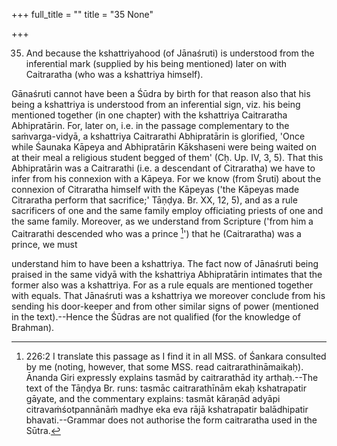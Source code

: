 +++
full_title = ""
title = "35 None"

+++


35. And because the kshattriyahood (of Jānaśruti) is understood from the inferential mark (supplied by his being mentioned) later on with Caitraratha (who was a kshattriya himself).

Gānaśruti cannot have been a Śūdra by birth for that reason also that his being a kshattriya is understood from an inferential sign, viz. his being mentioned together (in one chapter) with the kshattriya Caitraratha Abhipratārin. For, later on, i.e. in the passage complementary to the saṁvarga-vidyā, a kshattriya Caitrarathi Abhipratārin is glorified, 'Once while Śaunaka Kāpeya and Abhipratārin Kākshaseni were being waited on at their meal a religious student begged of them' (Cḥ. Up. IV, 3, 5). That this Abhipratārin was a Caitrarathi (i.e. a descendant of Citraratha) we have to infer from his connexion with a Kāpeya. For we know (from Śruti) about the connexion of Citraratha himself with the Kāpeyas ('the Kāpeyas made Citraratha perform that sacrifice;' Tāṇḍya. Br. XX, 12, 5), and as a rule sacrificers of one and the same family employ officiating priests of one and the same family. Moreover, as we understand from Scripture ('from him a Caitrarathi descended who was a prince [^fn_228]') that he (Caitraratha) was a prince, we must

[^fn_228]: 226:2 I translate this passage as I find it in all MSS. of Śankara consulted by me (noting, however, that some MSS. read caitrarathināmaikaḥ). Ānanda Giri expressly explains tasmād by caitrarathād ity arthaḥ.--The text of the Tāṇḍya Br. runs: tasmāc caitrarathīnām ekaḥ kshatrapatir gāyate, and the commentary explains: tasmāt kāraṇād adyāpi citravaṁśotpannānāṁ madhye eka eva rājā kshatrapatir  balādhipatir bhavati.--Grammar does not authorise the form caitraratha used in the Sūtra.

understand him to have been a kshattriya. The fact now of Jānaśruti being praised in the same vidyā with the kshattriya Abhipratārin intimates that the former also was a kshattriya. For as a rule equals are mentioned together with equals. That Jānaśruti was a kshattriya we moreover conclude from his sending his door-keeper and from other similar signs of power (mentioned in the text).--Hence the Śūdras are not qualified (for the knowledge of Brahman).

